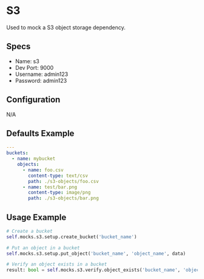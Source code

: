 S3
======
Used to mock a S3 object storage dependency.


## Specs
 * Name: s3
 * Dev Port: 9000
 * Username: admin123
 * Password: admin123
 
 
## Configuration
N/A


## Defaults Example
```yaml
---
buckets:
  - name: mybucket
    objects:
      - name: foo.csv
        content-type: text/csv
        path: ./s3-objects/foo.csv
      - name: test/bar.png
        content-type: image/png
        path: ./s3-objects/bar.png
```


## Usage Example
```python
# Create a bucket
self.mocks.s3.setup.create_bucket('bucket_name')

# Put an object in a bucket
self.mocks.s3.setup.put_object('bucket_name', 'object_name', data)

# Verify an object exists in a bucket
result: bool = self.mocks.s3.verify.object_exists('bucket_name', 'object_name')
```
